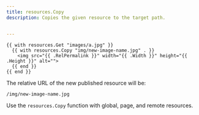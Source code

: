```yaml
---
title: resources.Copy
description: Copies the given resource to the target path.


---
```


```go-html-template
{{ with resources.Get "images/a.jpg" }}
  {{ with resources.Copy "img/new-image-name.jpg" . }}
    <img src="{{ .RelPermalink }}" width="{{ .Width }}" height="{{ .Height }}" alt="">
  {{ end }}
{{ end }}
```

The relative URL of the new published resource will be:

```text
/img/new-image-name.jpg
```


Use the `resources.Copy` function with global, page, and remote resources.

